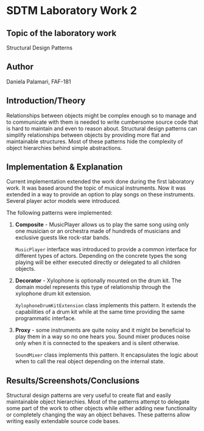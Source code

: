 # SDTM Laboratory Work 2

## Topic of the laboratory work

Structural Design Patterns


## Author

Daniela Palamari, FAF-181


## Introduction/Theory

Relationships between objects might be complex enough so to manage and to communicate with them is needed to write
cumbersome source code that is hard to maintain and even to reason about. Structural design patterns can simplify
relationships between objects by providing more flat and maintainable structures. Most of these patterns hide the
complexity of object hierarchies behind simple abstractions.


## Implementation & Explanation

Current implementation extended the work done during the first laboratory work. It was based around the topic of musical
instruments. Now it was extended in a way to provide an option to play songs on these instruments. Several player actor
models were introduced.

The following patterns were implemented:
1. **Composite** - MusicPlayer allows us to play the same song using only one musician or an orchestra made of hundreds
   of musicians and exclusive guests like rock-star bands.
   
   `MusicPlayer` interface was introduced to provide a common interface for different types of actors. Depending on the
   concrete types the song playing will be either executed directly or delegated to all children objects.

2. **Decorator** - Xylophone is optionally mounted on the drum kit. The domain model represents this type of relationship
   through the xylophone drum kit extension.
   
   `XylophoneDrumKitExtension` class implements this pattern. It extends the capabilities of a drum kit while at the
   same time providing the same programmatic interface.

3. **Proxy** - some instruments are quite noisy and it might be beneficial to play them in a way so no one hears you. Sound
   mixer produces noise only when it is connected to the speakers and is silent otherwise.
   
   `SoundMixer` class implements this pattern. It encapsulates the logic about when to call the real object depending on
   the internal state.

## Results/Screenshots/Conclusions

Structural design patterns are very useful to create flat and easily maintainable object hierarchies. Most of the
patterns attempt to delegate some part of the work to other objects while either adding new functionality or completely
changing the way an object behaves. These patterns allow writing easily extendable source code bases.